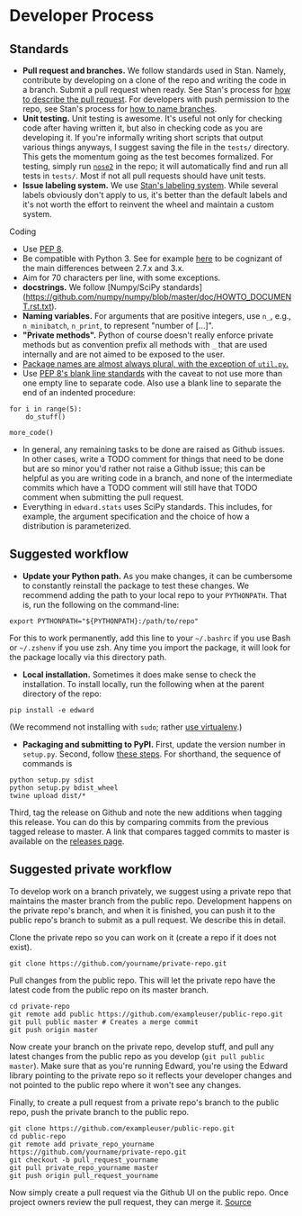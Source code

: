 # Developer Process
## Standards

+ __Pull request and branches.__ We follow standards used in Stan. Namely, contribute by developing on a clone of the repo and writing the code in a branch. Submit a pull request when ready. See Stan's process for [how to describe the pull request](https://github.com/stan-dev/stan/wiki/Developer-Process#information-to-include-in-pull-request). For developers with push permission to the repo, see Stan's process for [how to name branches](https://github.com/stan-dev/stan/wiki/Developer-Process#4--how-to-contribute-with-a-clone-of-the-repository).
+ __Unit testing.__ Unit testing is awesome. It's useful not only for checking code after having written it, but also in checking code as you are developing it. If you're informally writing short scripts that output various things anyways, I suggest saving the file in the `tests/` directory. This gets the momentum going as the test becomes formalized. For testing, simply run [`nose2`](http://nose2.readthedocs.io/en/latest/getting_started.html) in the repo; it will automatically find and run all tests in `tests/`. Most if not all pull requests should have unit tests.
+ __Issue labeling system.__ We use [Stan's labeling system](https://github.com/stan-dev/stan/pulls). While several labels obviously don't apply to us, it's better than the default labels and it's not worth the effort to reinvent the wheel and maintain a custom system.

Coding

+ Use [PEP 8](https://www.python.org/dev/peps/pep-0008/).
+ Be compatible with Python 3. See for example [here](http://sebastianraschka.com/Articles/2014_python_2_3_key_diff.html) to be cognizant of the main differences between 2.7.x and 3.x.
+ Aim for 70 characters per line, with some exceptions.
+ __docstrings.__ We follow [Numpy/SciPy standards]
(https://github.com/numpy/numpy/blob/master/doc/HOWTO_DOCUMENT.rst.txt).
+ __Naming variables.__ For arguments that are positive integers, use `n_`, e.g., `n_minibatch`, `n_print`, to represent "number of [...]".
+ __"Private methods".__ Python of course doesn't really enforce private methods but as convention prefix all methods with `_` that are used internally and are not aimed to be exposed to the user.
+ [Package names are almost always plural, with the exception of `util.py`.](http://programmers.stackexchange.com/questions/75919/should-package-names-be-singular-or-plural)
+ Use [PEP 8's blank line standards](https://www.python.org/dev/peps/pep-0008/#blank-lines) with the caveat to not use more than one empty line to separate code. Also use a blank line to separate the end of an indented procedure:
```{Python}
for i in range(5):
    do_stuff()

more_code()
```
+ In general, any remaining tasks to be done are raised as Github issues. In other cases, write a TODO comment for things that need to be done but are so minor you'd rather not raise a Github issue; this can be helpful as you are writing code in a branch, and none of the intermediate commits which have a TODO comment will still have that TODO comment when submitting the pull request.
+ Everything in `edward.stats` uses SciPy standards. This includes, for example, the argument specification and the choice of how a distribution is parameterized.

## Suggested workflow

+ __Update your Python path.__ As you make changes, it can be cumbersome to constantly reinstall the package to test these changes. We recommend adding the path to your local repo to your `PYTHONPATH`. That is, run the following on the command-line:
```{bash}
export PYTHONPATH="${PYTHONPATH}:/path/to/repo"
```
For this to work permanently, add this line to your `~/.bashrc` if you use Bash or `~/.zshenv` if you use zsh. Any time you import the package, it will look for the package locally via this directory path.

+ __Local installation.__ Sometimes it does make sense to check the installation. To install locally, run the following when at the parent directory of the repo:
```{bash}
pip install -e edward
```
(We recommend not installing with `sudo`; rather [use virtualenv](http://docs.python-guide.org/en/latest/starting/install/osx/).)

+ __Packaging and submitting to PyPI.__ First, update the version number in `setup.py`. Second, follow [these steps](https://packaging.python.org/en/latest/distributing/#packaging-your-project). For shorthand, the sequence of commands is
```{bash}
python setup.py sdist
python setup.py bdist_wheel
twine upload dist/*
```
Third, tag the release on Github and note the new additions when tagging this release. You can do this by comparing commits from the previous tagged release to master. A link that compares tagged commits to master is available on the [releases page](https://github.com/blei-lab/edward/releases).

## Suggested private workflow

To develop work on a branch privately, we suggest using a private repo that maintains the master branch from the public repo. Development happens on the private repo's branch, and when it is finished, you can push it to the public repo's branch to submit as a pull request. We describe this in detail.

Clone the private repo so you can work on it (create a repo if it does not exist).
```{bash}
git clone https://github.com/yourname/private-repo.git
```
Pull changes from the public repo. This will let the private repo have the latest code from the public repo on its master branch.
```{bash}
cd private-repo
git remote add public https://github.com/exampleuser/public-repo.git
git pull public master # Creates a merge commit
git push origin master
```
Now create your branch on the private repo, develop stuff, and pull any latest changes from the public repo as you develop (`git pull public master`). Make sure that as you're running Edward, you're using the Edward library pointing to the private repo so it reflects your developer changes and not pointed to the public repo where it won't see any changes.

Finally, to create a pull request from a private repo's branch to the public repo, push the private branch to the public repo.
```{bash}
git clone https://github.com/exampleuser/public-repo.git
cd public-repo
git remote add private_repo_yourname https://github.com/yourname/private-repo.git
git checkout -b pull_request_yourname
git pull private_repo_yourname master
git push origin pull_request_yourname
```
Now simply create a pull request via the Github UI on the public repo. Once project owners review the pull request, they can merge it. [Source](http://stackoverflow.com/questions/10065526/github-how-to-make-a-fork-of-public-repository-private/30352360#30352360)
